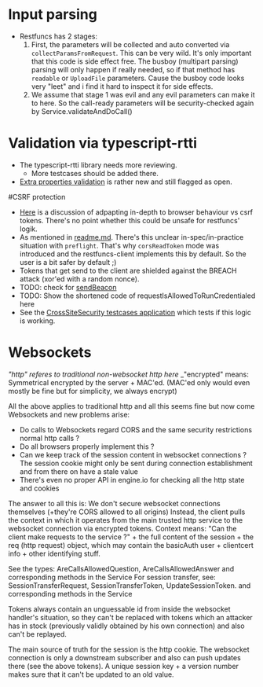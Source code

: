 # Input parsing
- Restfuncs has 2 stages:
  1. First, the parameters will be collected and auto converted via `collectParamsFromRequest`. This can be very wild. It's only important that this code is side effect free. 
     The busboy (multipart parsing) parsing will only happen if really needed, so if that method has `readable` or `UploadFile` parameters. Cause the busboy code looks very "leet" and i find it hard to inspect it for side effects. 
  2. We assume that stage 1 was evil and any evil parameters can make it to here. So the call-ready parameters will be security-checked again by Service.validateAndDoCall()

# Validation via typescript-rtti
- The typescript-rtti library needs more reviewing.
   - More testcases should be added there.
-  [Extra properties validation](https://github.com/typescript-rtti/typescript-rtti/issues/92) is rather new and still flagged as open.

#CSRF protection
 
- [Here](https://stackoverflow.com/questions/24680302/csrf-protection-with-cors-origin-header-vs-csrf-token?noredirect=1&lq=1) is a discussion of adpapting in-depth to browser behaviour vs csrf tokens. There's no point whether this could be unsafe for restfuncs' logik. 
- As mentioned in [readme.md](../readme.md#csrf-protection). There's this unclear in-spec/in-practice situation with `preflight`. That's why `corsReadToken` mode was introduced and the restfuncs-client implements this by default. So the user is a bit safer by default ;)
- Tokens that get send to the client are shielded against the BREACH attack (xor'ed with a random nonce).
- TODO: check for [sendBeacon](https://developer.mozilla.org/en-US/docs/Web/API/Navigator/sendBeacon)
- TODO: Show the shortened code of requestIsAllowedToRunCredentialed here
- See the [CrossSiteSecurity testcases application](../tests/crossSiteSecurity) which tests if this logic is working.


# Websockets
_"http" referes to traditional non-websocket http here_
_"encrypted" means: Symmetrical encrypted by the server + MAC'ed. (MAC'ed only would even mostly be fine but for simplicity, we always encrypt)

All the above applies to traditional http and all this seems fine but now come Websockets and new problems arise:
- Do calls to Websockets regard CORS and the same security restrictions normal http calls ?
- Do all browsers properly implement this ?
- Can we keep track of the session content in websocket connections ? The session cookie might only be sent during connection establishment and from there on have a stale value
- There's even no proper API in engine.io for checking all the http state and cookies

The answer to all this is: We don't secure websocket connections themselves (+they're CORS allowed to all origins)
Instead, the client pulls the context in which it operates from the main trusted http service to the websocket connection via encrypted tokens.
Context means: "Can the client make requests to the service ?" + the full content of the session + the req (http request) object, which may contain the basicAuth user + clientcert info + other identifying stuff.

See the types: AreCallsAllowedQuestion, AreCallsAllowedAnswer and corresponding methods in the Service
For session transfer, see: SessionTransferRequest, SessionTransferToken, UpdateSessionToken. and corresponding methods in the Service

Tokens always contain an unguessable id from inside the websocket handler's situation, so they can't be replaced with tokens which an attacker has in stock (previously validly obtained by his own connection) and also can't be replayed.

The main source of truth for the session is the http cookie. The websocket connection is only a downstream subscriber and also can push updates there (see the above tokens). A unique session key + a version number makes sure that it can't be updated to an old value.
